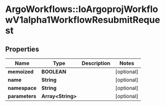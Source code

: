 # ArgoWorkflows::IoArgoprojWorkflowV1alpha1WorkflowResubmitRequest

## Properties
Name | Type | Description | Notes
------------ | ------------- | ------------- | -------------
**memoized** | **BOOLEAN** |  | [optional] 
**name** | **String** |  | [optional] 
**namespace** | **String** |  | [optional] 
**parameters** | **Array&lt;String&gt;** |  | [optional] 


